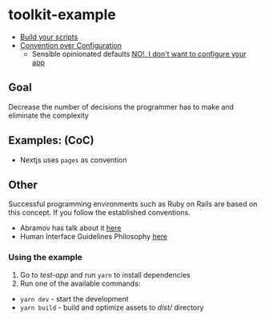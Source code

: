 # toolkit-example


* [Build your scripts](https://medium.com/@tomaszmularczyk89/how-to-build-your-own-react-scripts-toolkit-9df3f5887843)
* [Convention over Configuration](https://en.wikipedia.org/wiki/Convention_over_configuration)
   - Sensible opinionated defaults [NO!, I don't want to configure your app](https://robotlolita.me/articles/2016/no-i-dont-want-to-configure-your-app/)
 
 
## Goal
Decrease the number of decisions the programmer has to make and eliminate the complexity

## Examples: (CoC)
 - Nextjs uses `pages` as convention
 
## Other
Successful programming environments such as Ruby on Rails are based on this concept. If you follow the established conventions.

- Abramov has talk about it [here](https://www.youtube.com/watch?v=G39lKaONAlA)
- Human Interface Guidelines Philosophy [here](https://elementary.io/docs/human-interface-guidelines#design-philosophy)

### Using the example

1. Go to _test-app_ and run `yarn` to install dependencies
2. Run one of the available commands:
  * `yarn dev` - start the development
  * `yarn build` - build and optimize assets to _dist/_ directory
